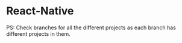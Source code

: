 # React-Native

PS: Check branches for all the different projects as each branch has different projects in them.

